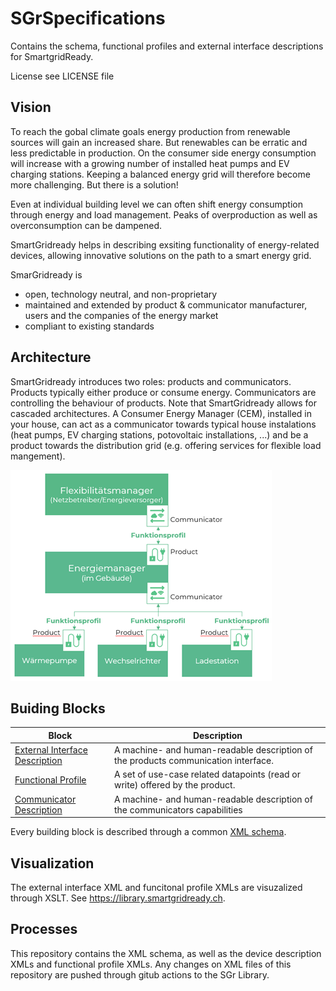 # SGrSpecifications
Contains the schema, functional profiles and external interface descriptions for SmartgridReady.

License see LICENSE file

## Vision
To reach the gobal climate goals energy production from renewable sources will gain an increased share. But
renewables can be erratic and less predictable in production. On the consumer side energy consumption will increase
with a growing number of installed heat pumps and EV charging stations. Keeping a balanced energy grid will therefore
become more challenging. But there is a solution!

Even at individual building level we can often shift energy consumption through energy and load management. Peaks of
overproduction as well as overconsumption can be dampened.

SmartGridready helps in describing exsiting functionality of energy-related devices, allowing innovative solutions on the
path to a smart energy grid.

SmarGridready is
- open, technology neutral, and non-proprietary
- maintained and extended by product & communicator manufacturer, users and the companies of the energy market
- compliant to existing standards

## Architecture
SmartGridready introduces two roles: products and communicators. Products typically either produce or consume energy.
Communicators are controlling the behaviour of products. Note that SmartGridready allows for cascaded architectures. A
Consumer Energy Manager (CEM), installed in your house, can act as a communicator towards typical house instalations
(heat pumps, EV charging stations, potovoltaic installations, ...) and be a product towards the distribution grid (e.g.
offering services for flexible load mangement).

![SmartGridready architecture](doc/architecture.png)

## Buiding Blocks
| Block | Description |
|-------|-------------|
| [External Interface Description](doc/externalInterface.md) | A machine- and human-readable description of the products communication interface. |
| [Functional Profile](doc/functionalProfile.md) | A set of use-case related datapoints (read or write) offered by the product. |
| [Communicator Description](doc/communicator.md) | A machine- and human-readable description of the communicators capabilities |

Every building block is described through a common [XML schema](doc/SGrSchema.md).

## Visualization

The external interface XML and funcitonal profile XMLs are visuzalized through XSLT. 
See https://library.smartgridready.ch.

## Processes
This repository contains the XML schema, as well as the device description XMLs and functional profile XMLs.
Any changes on XML files of this repository are pushed through gitub actions to the SGr Library.
